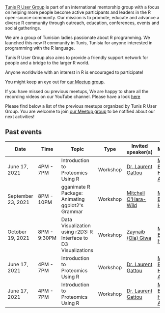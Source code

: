 [Tunis R User Group](https://www.meetup.com/pyladies-tunis/) is part of an international mentorship group with a focus on helping more people become active participants and leaders in the R open-source community. Our mission is to promote, educate and advance a diverse R community through outreach, education, conferences, events and social gatherings.

We are a group of Tunisian ladies passionate about R programming. We launched this new R community in Tunis, Tunisia for anyone interested in programming with the R language.

Tunis R User Group also aims to provide a friendly support network for people and a bridge to the larger R world.

Anyone worldwide with an interest in R is encouraged to participate!

You might keep an eye out for [our Meetup group](https://www.meetup.com/tunis-r-user-group/).

If you have missed ou previous meetups, We are happy to share all the recording videos on our YouTube channel. Please have a look [here](https://www.youtube.com/watch?v=GlTRN2jbEa4)

Please find below a list of the previous meetups organized by Tunis R User Group. You are welcome to join [our Meetup group](https://www.meetup.com/pyladies-tunis/) to be notified about our next activities!

## Past events

| Date  | Time  | Topic  | Type  | Invited speaker(s) | Moderator(s) | Place  | Event materials  |
|---|---|---|---|---|---|---|---|
| June 17, 2021 | 4PM - 7PM | Introduction to Proteomics Using R | Workshop | [Dr. Laurent Gattou](https://lgatto.github.io/about/) | [Mouna Belaid](https://www.linkedin.com/in/mouna-belaid-b10300112/), [Dr. Hédia Tnani](https://github.com/htnani), [Amal Tlili](https://www.linkedin.com/in/amal-tlili-a9b473172/) | Zoom | [Recording video](https://youtu.be/GlTRN2jbEa4), [teaching material](https://rformassspectrometry.github.io/docs/) |
| September 23, 2021 | 8PM - 10PM | gganimate R Package: Animating ggplot2's Grammar | Workshop | [Mitchell O'Hara-Wild](https://blog.mitchelloharawild.com/) | [Mouna Belaid](https://www.linkedin.com/in/mouna-belaid-b10300112/), [Dr. Hédia Tnani](https://github.com/htnani) | Zoom | [Recording video](https://lnkd.in/eS_CJE3M), [slides](https://lnkd.in/eXaet7ag) |
| October 19, 2021 | 8PM - 9:30PM | Data Visualization using r2D3: R Interface to D3 Visualizations | Workshop | [Zaynaib (Ola) Giwa](https://www.linkedin.com/in/zaynaib-ola-giwa/) | [Mouna Belaid](https://www.linkedin.com/in/mouna-belaid-b10300112/), [Dr. Hédia Tnani](https://github.com/htnani) | Zoom | [Recording video](https://lnkd.in/emYqxJ-2), [repository link](https://lnkd.in/eVdk6i3t) |
| June 17, 2021 | 4PM - 7PM | Introduction to Proteomics Using R | Workshop | [Dr. Laurent Gattou](https://lgatto.github.io/about/) | [Mouna Belaid](https://www.linkedin.com/in/mouna-belaid-b10300112/), [Dr. Hédia Tnani](https://github.com/htnani), [Amal Tlili](https://www.linkedin.com/in/amal-tlili-a9b473172/) | Zoom | [Recording video](https://youtu.be/GlTRN2jbEa4), [teaching material](https://rformassspectrometry.github.io/docs/) |
| June 17, 2021 | 4PM - 7PM | Introduction to Proteomics Using R | Workshop | [Dr. Laurent Gattou](https://lgatto.github.io/about/) | [Mouna Belaid](https://www.linkedin.com/in/mouna-belaid-b10300112/), [Dr. Hédia Tnani](https://github.com/htnani), [Amal Tlili](https://www.linkedin.com/in/amal-tlili-a9b473172/) | Zoom | [Recording video](https://youtu.be/GlTRN2jbEa4), [teaching material](https://rformassspectrometry.github.io/docs/) |
